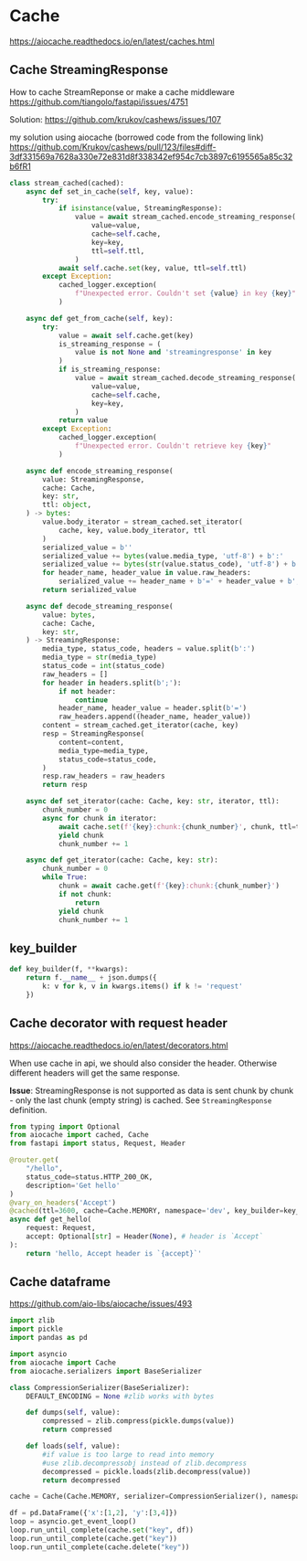 # Cache

https://aiocache.readthedocs.io/en/latest/caches.html

## Cache StreamingResponse
How to cache StreamReponse or make a cache middleware\
https://github.com/tiangolo/fastapi/issues/4751

Solution: https://github.com/krukov/cashews/issues/107

my solution using aiocache (borrowed code from the following link)
https://github.com/Krukov/cashews/pull/123/files#diff-3df331569a7628a330e72e831d8f338342ef954c7cb3897c6195565a85c32b6fR1
```py
class stream_cached(cached):
    async def set_in_cache(self, key, value):
        try:
            if isinstance(value, StreamingResponse):
                value = await stream_cached.encode_streaming_response(
                    value=value,
                    cache=self.cache,
                    key=key,
                    ttl=self.ttl,
                )
            await self.cache.set(key, value, ttl=self.ttl)
        except Exception:
            cached_logger.exception(
                f"Unexpected error. Couldn't set {value} in key {key}"
            )

    async def get_from_cache(self, key):
        try:
            value = await self.cache.get(key)
            is_streaming_response = (
                value is not None and 'streamingresponse' in key
            )
            if is_streaming_response:
                value = await stream_cached.decode_streaming_response(
                    value=value,
                    cache=self.cache,
                    key=key,
                )
            return value
        except Exception:
            cached_logger.exception(
                f"Unexpected error. Couldn't retrieve key {key}"
            )

    async def encode_streaming_response(
        value: StreamingResponse,
        cache: Cache,
        key: str,
        ttl: object,
    ) -> bytes:
        value.body_iterator = stream_cached.set_iterator(
            cache, key, value.body_iterator, ttl
        )
        serialized_value = b''
        serialized_value += bytes(value.media_type, 'utf-8') + b':'
        serialized_value += bytes(str(value.status_code), 'utf-8') + b':'
        for header_name, header_value in value.raw_headers:
            serialized_value += header_name + b'=' + header_value + b';'
        return serialized_value

    async def decode_streaming_response(
        value: bytes,
        cache: Cache,
        key: str,
    ) -> StreamingResponse:
        media_type, status_code, headers = value.split(b':')
        media_type = str(media_type)
        status_code = int(status_code)
        raw_headers = []
        for header in headers.split(b';'):
            if not header:
                continue
            header_name, header_value = header.split(b'=')
            raw_headers.append((header_name, header_value))
        content = stream_cached.get_iterator(cache, key)
        resp = StreamingResponse(
            content=content,
            media_type=media_type,
            status_code=status_code,
        )
        resp.raw_headers = raw_headers
        return resp

    async def set_iterator(cache: Cache, key: str, iterator, ttl):
        chunk_number = 0
        async for chunk in iterator:
            await cache.set(f'{key}:chunk:{chunk_number}', chunk, ttl=ttl)
            yield chunk
            chunk_number += 1

    async def get_iterator(cache: Cache, key: str):
        chunk_number = 0
        while True:
            chunk = await cache.get(f'{key}:chunk:{chunk_number}')
            if not chunk:
                return
            yield chunk
            chunk_number += 1
```

## key_builder
```py
def key_builder(f, **kwargs):
    return f.__name__ + json.dumps({
        k: v for k, v in kwargs.items() if k != 'request'
    })
```

## Cache decorator with request header
https://aiocache.readthedocs.io/en/latest/decorators.html

When use cache in api, we should also consider the header. Otherwise different headers will get the same response.

**Issue**: StreamingResponse is not supported as data is sent chunk by chunk - only the last chunk (empty string) is cached. See `StreamingResponse` definition.
```py
from typing import Optional
from aiocache import cached, Cache
from fastapi import status, Request, Header

@router.get(
    "/hello",
    status_code=status.HTTP_200_OK,
    description='Get hello'
)
@vary_on_headers('Accept')
@cached(ttl=3600, cache=Cache.MEMORY, namespace='dev', key_builder=key_builder)
async def get_hello(
    request: Request,
    accept: Optional[str] = Header(None), # header is `Accept`
):
    return 'hello, Accept header is `{accept}`'
```

## Cache dataframe
https://github.com/aio-libs/aiocache/issues/493
```py
import zlib
import pickle
import pandas as pd

import asyncio
from aiocache import Cache
from aiocache.serializers import BaseSerializer

class CompressionSerializer(BaseSerializer):
    DEFAULT_ENCODING = None #zlib works with bytes

    def dumps(self, value):
        compressed = zlib.compress(pickle.dumps(value))
        return compressed

    def loads(self, value):
        #if value is too large to read into memory
        #use zlib.decompressobj instead of zlib.decompress 
        decompressed = pickle.loads(zlib.decompress(value))
        return decompressed

cache = Cache(Cache.MEMORY, serializer=CompressionSerializer(), namespace='dev')

df = pd.DataFrame({'x':[1,2], 'y':[3,4]})
loop = asyncio.get_event_loop()
loop.run_until_complete(cache.set("key", df))
loop.run_until_complete(cache.get("key"))
loop.run_until_complete(cache.delete("key"))
```
